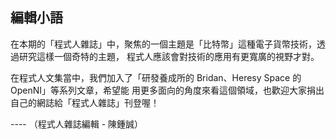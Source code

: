 ## 編輯小語

在本期的「程式人雜誌」中，聚焦的一個主題是「比特幣」這種電子貨幣技術，透過研究這樣一個奇特的主題，
程式人應該會對技術的應用有更寬廣的視野才對。

在程式人文集當中，我們加入了「研發養成所的 Bridan、Heresy Space 的 OpenNI」等系列文章，希望能
用更多面向的角度來看這個領域，也歡迎大家捐出自己的網誌給「程式人雜誌」刊登喔！

---- （程式人雜誌編輯 - 陳鍾誠）
                       